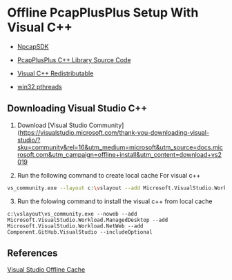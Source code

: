 # Offline PcapPlusPlus Setup With Visual C++

* [NpcapSDK](https://nmap.org/npcap/#download)

* [PcapPlusPlus C++ Library Source Code](https://pcapplusplus.github.io/docs/install)

* [Visual C++ Redistributable](https://support.microsoft.com/en-us/help/2977003/the-latest-supported-visual-c-downloads)

* [win32 pthreads](http://sourceware.org/pub/pthreads-win32/pthreads-w32-2-9-1-release.zip)

## Downloading Visual Studio C++


1. Download [Visual Studio Community](https://visualstudio.microsoft.com/thank-you-downloading-visual-studio/?sku=community&rel=16&utm_medium=microsoft&utm_source=docs.microsoft.com&utm_campaign=offline+install&utm_content=download+vs2019

2. Run the following command to create local cache For visual c++

``` bash
vs_community.exe --layout c:\vslayout --add Microsoft.VisualStudio.Workload.NativeDesktop --includeRecommended --lang en-US
```

3. Run the folowing command to install the visual c++ from local cache

```
c:\vslayout\vs_community.exe --noweb --add Microsoft.VisualStudio.Workload.ManagedDesktop --add Microsoft.VisualStudio.Workload.NetWeb --add Component.GitHub.VisualStudio --includeOptional  
```

## References

[Visual Studio Offline Cache](https://github.com/MicrosoftDocs/visualstudio-docs/blob/master/docs/install/create-an-offline-installation-of-visual-studio.md)
